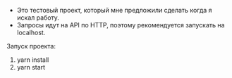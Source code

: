 - Это тестовый проект, который мне предложили сделать когда я искал работу. 
- Запросы идут на API по HTTP, поэтому рекомендуется запускать на localhost.

Запуск проекта:
1. yarn install
2. yarn start
